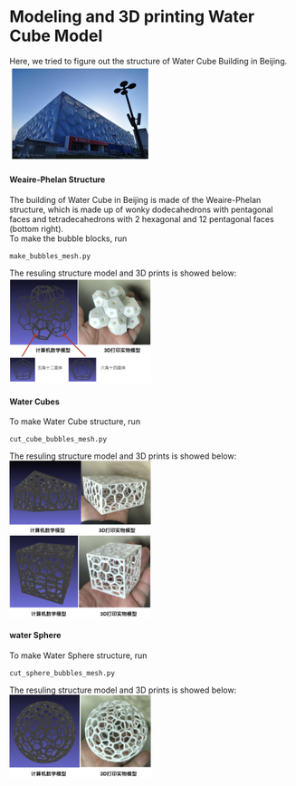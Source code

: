 # Modeling and 3D printing Water Cube Model 
  
Here, we tried to figure out the structure of Water Cube Building in Beijing.  
<img src="Water_Cube_The_National_Aquatics_Center_Chaoyang_Beijing.jpg" width="250">   

#### Weaire-Phelan Structure
The building of Water Cube in Beijing is made of the Weaire-Phelan structure, which is made up of wonky dodecahedrons with pentagonal faces
and tetradecahedrons with 2 hexagonal and 12 pentagonal faces (bottom right).  
To make the bubble blocks, run  
```
make_bubbles_mesh.py
```
The resuling structure model and 3D prints is showed below:  
<img src="3d_bubbles.jpeg" width="250">   

#### Water Cubes  
To make Water Cube structure, run  
```
cut_cube_bubbles_mesh.py
```
The resuling structure model and 3D prints is showed below:  
<img src="3d_bubble_water_cube.png" width="250">   
<img src="3d_bubble_cube.png" width="250">   
#### water Sphere
To make Water Sphere structure, run  
```
cut_sphere_bubbles_mesh.py
```
The resuling structure model and 3D prints is showed below:  
<img src="3d_bubble_sphere.png" width="250">   

